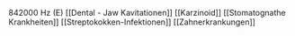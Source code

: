 842000 Hz (E)
[[Dental - Jaw Kavitationen]]
[[Karzinoid]]
[[Stomatognathe Krankheiten]]
[[Streptokokken-Infektionen]]
[[Zahnerkrankungen]]